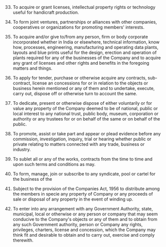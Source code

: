 33. To acquire or grant licenses, intellectual property rights or technology useful for handicraft production.

34. To form joint ventures, partnerships or alliances with other companies, cooperatives or organizations for promoting members' interests.

35. To acquire and/or give to/from any person, firm or body corporate incorporated whether in India or elsewhere, technical information, know how, processes, engineering, manufacturing and operating data plants, layouts and blue prints useful for the design, erection and operation of plants required for any of the businesses of the Company and to acquire any grant of licenses and other rights and benefits in the foregoing matters and things.

36. To apply for tender, purchase or otherwise acquire any contracts, sub-contract, license an concessions for or in relation to the objects or business herein mentioned or any of them and to undertake, execute, carry out, dispose off or otherwise turn to account the same.

37. To dedicate, present or otherwise dispose of either voluntarily or for value any property of the Company deemed to be of national, public or local interest to any national trust, public body, museum, corporation or authority or any trustees for or on behalf of the same or on behalf of the public.

38. To promote, assist or take part and appear or plead evidence before any commission, investigation, inquiry, trial or hearing whether public or private relating to matters connected with any trade, business or industry.

39. To sublet all or any of the works, contracts from the time to time and upon such terms and conditions as may.

40. To form, manage, join or subscribe to any syndicate, pool or cartel for the business of the

41. Subject to the provision of the Companies Act, 1956 to distribute among the members in specie any property of Company or any proceeds of sale or disposal of any property in the event of winding up.

42. To enter into any arrangement with any Government Authority, state, municipal, local or otherwise or any person or company that may seem conducive to the Company's objects or any of them and to obtain from any such Government authority, person or Company any rights, privileges, charters, license and concession, which the Company may think fit and desirable to obtain and to carry out, exercise and comply therewith.